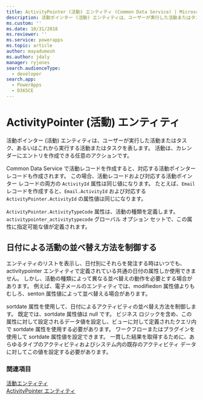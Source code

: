 ```yaml
---
title: ActivityPointer (活動) エンティティ (Common Data Service) | Microsoft Docs
description: 活動ポインター (活動) エンティティは、ユーザーが実行した活動またはタスク、あるいはこれから実行する活動またはタスクを表します。 活動とは、エントリをカレンダー上に作成できる任意の操作です
ms.custom: ''
ms.date: 10/31/2018
ms.reviewer: ''
ms.service: powerapps
ms.topic: article
author: mayadumesh
ms.author: jdaly
manager: ryjones
search.audienceType:
  - developer
search.app:
  - PowerApps
  - D365CE
---
```

# <a name="activitypointer-activity-entity"></a>ActivityPointer (活動) エンティティ

活動ポインター (活動) エンティティは、ユーザーが実行した活動またはタスク、あるいはこれから実行する活動またはタスクを表します。 活動は、カレンダーにエントリを作成できる任意のアクションです。  
  
 Common Data Service で活動レコードを作成すると、対応する活動ポインター レコードも作成されます。 この場合、活動レコードおよび対応する活動ポインター レコードの両方の `ActivityId` 属性は同じ値になります。 たとえば、`Email` レコードを作成すると、`Email.ActivityId` および対応する `ActivityPointer.ActivityId` の属性値は同じになります。  
  
 `ActivityPointer.ActivityTypeCode` 属性は、活動の種類を定義します。 `activitypointer_activitytypecode` グローバル オプション セットで、この属性に指定可能な値が定義されます。  
  
<a name="bkmk_sortdate"></a>   

## <a name="control-how-activities-are-sorted-by-date"></a>日付による活動の並べ替え方法を制御する  
  
 エンティティのリストを表示し、日付別にそれらを発注する時はいつでも、activitypointer エンティティで定義されている共通の日付の属性しか使用できません。 しかし、活動の種類によって異なる並べ替えの動作を必要とする場合があります。 例えば、電子メールのエンティティでは、modifiedon 属性値よりもむしろ、senton 属性値によって並べ替える場合があります。  
  
 sortdate 属性を使用して、日付によるアクティビティの並べ替え方法を制御します。 既定では、sortdate 属性値は null です。 ビジネス ロジックを含め、この属性に対して設定されるデータ値を設定し、ビューに対して定義されたクエリ内で sortdate 属性を使用する必要があります。 ワークフローまたはプラグインを使用して sortdate 属性値を設定できます。 一貫した結果を取得するために、あらゆるタイプのアクティビティおよびシステム内の既存のアクティビティ データに対してこの値を設定する必要があります。  
  
### <a name="see-also"></a>関連項目  
 [活動エンティティ](activity-entities.md)   
 [ActivityPointer エンティティ](reference/entities/activitypointer.md)